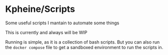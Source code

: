 # Kpheine/Scripts

Some useful scripts I mantain to automate some things

This is currently and always will be WIP

Running is simple, as it is a collection of bash scripts. But you can also run the `docker compose` file to get a sandboxed environment to run the scripts in.

